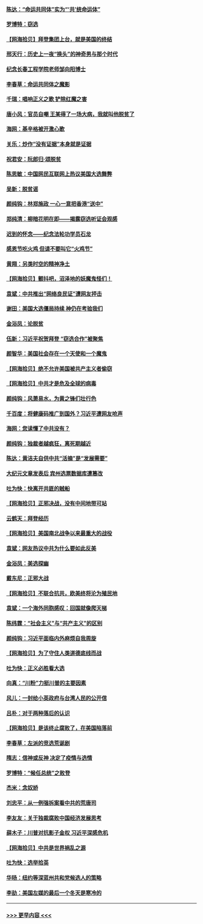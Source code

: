 #### [陈达：“命运共同体”实为“‘共’统命运体”](../pages/nsc993/n12590865.md?t=12030502) 
#### [罗博特：窃选](../pages/nsc993/n12590619.md?t=12030502) 
#### [【网海拾贝】拜登集团上台，就是美国的终结](../pages/nsc993/n12589725.md?t=12030502) 
#### [邢天行：历史上一夜“换头”的神奇男与那个时代](../pages/nsc993/n12589424.md?t=12030502) 
#### [纪念长春工程学院老师邹向阳博士](../pages/nsc993/n12585390.md?t=12030502) 
#### [李春草：命运共同体之魔影](../pages/nsc993/n12585026.md?t=12030502) 
#### [千瑞：唱响正义之歌 铲除红魔之害](../pages/nsc993/n12585002.md?t=12030502) 
#### [唐小风：官员自嘲 王某得了一场大病，我就叫他脱贫了](../pages/nsc993/n12584981.md?t=12030502) 
#### [海网：基辛格被开激心歌](../pages/nsc993/n12584946.md?t=12030502) 
#### [关乐：炒作“没有证据”本身就是证据](../pages/nsc993/n12583146.md?t=12030502) 
#### [祝君安：阮郎归‧颂脱贫](../pages/nsc993/n12583119.md?t=12030502) 
#### [陈思敏：中国网民互联网上热议美国大选舞弊](../pages/nsc993/n12582845.md?t=12030502) 
#### [吴新：脱贫谣](../pages/nsc993/n12580839.md?t=12030502) 
#### [颜纯钩：林郑施政 一心一意把香港“送中”](../pages/nsc993/n12580805.md?t=12030502) 
#### [郑纯清：柳暗花明在即——揭露窃选听证会观感](../pages/nsc993/n12580795.md?t=12030502) 
#### [迟到的怀念——纪念法轮功学员石龙](../pages/nsc993/n12580245.md?t=12030502) 
#### [感恩节吃火鸡  但请不要叫它“火鸡节”](../pages/nsc993/n12580252.md?t=12030502) 
#### [黄翔：另类时空的精神净土](../pages/nsc993/n12578638.md?t=12030502) 
#### [【网海拾贝】颤抖吧，沼泽地的妖魔鬼怪们！](../pages/nsc993/n12578552.md?t=12030502) 
#### [袁斌：中共推出“网络良民证”遭网友抨击](../pages/nsc993/n12578511.md?t=12030502) 
#### [谢田：美国大选僵局持续 神仍在考验我们](../pages/nsc993/n12577432.md?t=12030502) 
#### [金浴凤：论脱贫](../pages/nsc993/n12576386.md?t=12030502) 
#### [伍新：习近平祝贺拜登 “窃选合作”被聚焦](../pages/nsc993/n12576358.md?t=12030502) 
#### [颜智华：美国社会存在一个天使和一个魔鬼](../pages/nsc993/n12574299.md?t=12030502) 
#### [【网海拾贝】绝不允许美国被共产主义者偷窃](../pages/nsc993/n12573396.md?t=12030502) 
#### [【网海拾贝】中共才是危及全球的病毒](../pages/nsc993/n12571204.md?t=12030502) 
#### [颜纯钩：风萧易水，为黄之锋们壮行色](../pages/nsc993/n12571487.md?t=12030502) 
#### [千百度：将健康码推广到国外？习近平遭网友呛声](../pages/nsc993/n12570808.md?t=12030502) 
#### [海网：您读懂了中共没有？](../pages/nsc993/n12570487.md?t=12030502) 
#### [颜纯钩：独裁者越疯狂，离死期越近](../pages/nsc993/n12569055.md?t=12030502) 
#### [陈达：黄洁夫自供中共“活摘”是“发展需要”](../pages/nsc993/n12568541.md?t=12030502) 
#### [大纪元文章发表后 宾州选票数据库遭篡改](../pages/nsc993/n12568105.md?t=12030502) 
#### [吐为快：快离开共匪的贼船](../pages/nsc993/n12568462.md?t=12030502) 
#### [【网海拾贝】正邪决战，没有中间地带可站](../pages/nsc993/n12568439.md?t=12030502) 
#### [云鹤天：拜登经历](../pages/nsc993/n12567294.md?t=12030502) 
#### [【网海拾贝】美国南北战争以来最重大的战役](../pages/nsc993/n12567247.md?t=12030502) 
#### [袁斌：网友热议中共为什么要如此反美](../pages/nsc993/n12567162.md?t=12030502) 
#### [金浴凤：美选探幽](../pages/nsc993/n12567147.md?t=12030502) 
#### [戴东尼：正邪大战](../pages/nsc993/n12567033.md?t=12030502) 
#### [【网海拾贝】不联合抗共，欧美终将沦为殖民地](../pages/nsc993/n12565068.md?t=12030502) 
#### [袁斌：一个海外同胞感叹：回国就像爬天梯](../pages/nsc993/n12564986.md?t=12030502) 
#### [陈纬霆：“社会主义”与“共产主义”的区别](../pages/nsc993/n12562417.md?t=12030502) 
#### [颜纯钩：习近平面临内外麻烦自我周旋](../pages/nsc993/n12563356.md?t=12030502) 
#### [【网海拾贝】为了守住人类道德底线而战](../pages/nsc993/n12562542.md?t=12030502) 
#### [吐为快：正义必胜看大选](../pages/nsc993/n12561967.md?t=12030502) 
#### [向真：“川粉”力挺川普的主要因素](../pages/nsc993/n12560774.md?t=12030502) 
#### [风儿：一封给小英政府与台湾人民的公开信](../pages/nsc993/n12560581.md?t=12030502) 
#### [吕朴：对于两种落后的认识](../pages/nsc993/n12560492.md?t=12030502) 
#### [【网海拾贝】是该终止腐败了，在美国陷落前](../pages/nsc993/n12559936.md?t=12030502) 
#### [李春草：左派的竞选荒诞剧](../pages/nsc993/n12558380.md?t=12030502) 
#### [隋志：信神或反神 决定了疫情与选情](../pages/nsc993/n12558255.md?t=12030502) 
#### [罗博特：“候任总统”之败登](../pages/nsc993/n12558189.md?t=12030502) 
#### [杰米：念奴娇](../pages/nsc993/n12558174.md?t=12030502) 
#### [刘忠平：从一例强拆案看中共的荒唐司](../pages/nsc993/n12558036.md?t=12030502) 
#### [李友友：关于独裁腐败中国经济发展思考](../pages/nsc993/n12558004.md?t=12030502) 
#### [薛木子：川普对抗影子金权 习近平深感危机](../pages/nsc993/n12557342.md?t=12030502) 
#### [【网海拾贝】中共是世界祸乱之源](../pages/nsc993/n12555353.md?t=12030502) 
#### [吐为快：选举拾英](../pages/nsc993/n12555041.md?t=12030502) 
#### [华旸：纽约等深蓝州共和党候选人的策略](../pages/nsc993/n12554309.md?t=12030502) 
#### [李劼：美国左媒的最后一个冬天是寒冷的](../pages/nsc993/n12552947.md?t=12030502) 

----
#### [ >>> 更早内容 <<< ](../indexes/nsc993-earlier.md)
